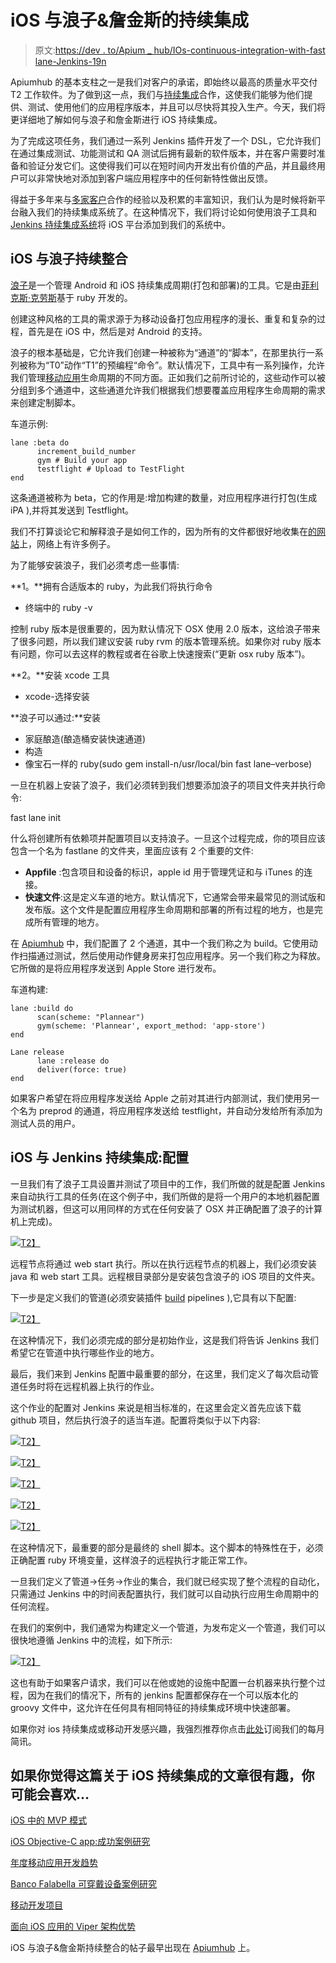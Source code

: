 # iOS 与浪子&詹金斯的持续集成

> 原文:[https://dev . to/Apium _ hub/IOs-continuous-integration-with-fast lane-Jenkins-19n](https://dev.to/apium_hub/ios-continuous-integration-with-fastlane--jenkins-19n)

Apiumhub 的基本支柱之一是我们对客户的承诺，即始终以最高的质量水平交付 T2 工作软件。为了做到这一点，我们与[持续集成](https://apiumhub.com/tech-blog-barcelona/benefits-of-continuous-integration/)合作，这使我们能够为他们提供、测试、使用他们的应用程序版本，并且可以尽快将其投入生产。今天，我们将更详细地了解如何与浪子和詹金斯进行 iOS 持续集成。

为了完成这项任务，我们通过一系列 Jenkins 插件开发了一个 DSL，它允许我们在通过集成测试、功能测试和 QA 测试后拥有最新的软件版本，并在客户需要时准备和验证分发它们。这使得我们可以在短时间内开发出有价值的产品，并且最终用户可以非常快地对添加到客户端应用程序中的任何新特性做出反馈。

得益于多年来与[多家客户](/software-projects-barcelona/)合作的经验以及积累的丰富知识，我们认为是时候将新平台融入我们的持续集成系统了。在这种情况下，我们将讨论如何使用浪子工具和 [Jenkins 持续集成系统](https://dev.to/apium_hub/advantages-of-jenkins-12)将 iOS 平台添加到我们的系统中。

## [](#ios-continuous-integration-with-fastlane)iOS 与浪子持续整合

[浪子](https://docs.fastlane.tools/)是一个管理 Android 和 iOS 持续集成周期(打包和部署)的工具。它是由[菲利克斯·克劳斯](https://krausefx.com/about/)基于 ruby 开发的。

创建这种风格的工具的需求源于为移动设备打包应用程序的漫长、重复和复杂的过程，首先是在 iOS 中，然后是对 Android 的支持。

浪子的根本基础是，它允许我们创建一种被称为“通道”的“脚本”，在那里执行一系列被称为“T0”动作“T1”的预编程“命令”。默认情况下，工具中有一系列操作，允许我们管理[移动应用](https://apiumhub.com/mobile-app-development-barcelona/)生命周期的不同方面。正如我们之前所讨论的，这些动作可以被分组到多个通道中，这些通道允许我们根据我们想要覆盖应用程序生命周期的需求来创建定制脚本。

车道示例:

```
lane :beta do
      increment_build_number
      gym # Build your app
      testflight # Upload to TestFlight
end 
```

这条通道被称为 beta，它的作用是:增加构建的数量，对应用程序进行打包(生成 iPA ),并将其发送到 Testflight。

我们不打算谈论它和解释浪子是如何工作的，因为所有的文件都很好地收集在[的网站](https://docs.fastlane.tools/)上，网络上有许多例子。

为了能够安装浪子，我们必须考虑一些事情:

**1。**拥有合适版本的 ruby，为此我们将执行命令

*   终端中的 ruby -v

控制 ruby 版本是很重要的，因为默认情况下 OSX 使用 2.0 版本，这给浪子带来了很多问题，所以我们建议安装 ruby rvm 的版本管理系统。如果你对 ruby 版本有问题，你可以去这样的教程或者在谷歌上快速搜索(“更新 osx ruby 版本”)。

**2。**安装 xcode 工具

*   xcode-选择安装

**浪子可以通过:**安装

*   家庭酿造(酿造桶安装快速通道)
*   构造
*   像宝石一样的 ruby(sudo gem install-n/usr/local/bin fast lane–verbose)

一旦在机器上安装了浪子，我们必须转到我们想要添加浪子的项目文件夹并执行命令:

fast lane init

什么将创建所有依赖项并配置项目以支持浪子。一旦这个过程完成，你的项目应该包含一个名为 fastlane 的文件夹，里面应该有 2 个重要的文件:

*   **Appfile** :包含项目和设备的标识，apple id 用于管理凭证和与 iTunes 的连接。
*   **快速文件**:这是定义车道的地方。默认情况下，它通常会带来最常见的测试版和发布版。这个文件是配置应用程序生命周期和部署的所有过程的地方，也是完成所有管理的地方。

在 [Apiumhub](/) 中，我们配置了 2 个通道，其中一个我们称之为 build。它使用动作扫描通过测试，然后使用动作健身房来打包应用程序。另一个我们称之为释放。它所做的是将应用程序发送到 Apple Store 进行发布。

车道构建:

```
lane :build do
      scan(scheme: "Plannear")
      gym(scheme: 'Plannear', export_method: 'app-store')
end

Lane release
      lane :release do
      deliver(force: true)
end 
```

如果客户希望在将应用程序发送给 Apple 之前对其进行内部测试，我们使用另一个名为 preprod 的通道，将应用程序发送给 testflight，并自动分发给所有添加为测试人员的用户。

## [](#ios-continuous-integration-with-jenkins-configuration)iOS 与 Jenkins 持续集成:配置

一旦我们有了浪子工具设置并测试了项目中的工作，我们所做的就是配置 Jenkins 来自动执行工具的任务(在这个例子中，我们所做的是将一个用户的本地机器配置为测试机器，但这可以用同样的方式在任何安装了 OSX 并正确配置了浪子的计算机上完成)。

[![](../Images/441a5aa954df72d6fac7672d696914f6.png)T2】](https://apiumhub.com/wp-content/uploads/2017/11/Screen-Shot-2017-11-23-at-12.08.56.png)

远程节点将通过 web start 执行。所以在执行远程节点的机器上，我们必须安装 java 和 web start 工具。远程根目录部分是安装包含浪子的 iOS 项目的文件夹。

下一步是定义我们的管道(必须安装插件 [build](https://plugins.jenkins.io/build-pipeline-plugin) pipelines ),它具有以下配置:

[![](../Images/e21b258e7e55e4574638be967c0dfee8.png)T2】](https://apiumhub.com/wp-content/uploads/2017/11/Screen-Shot-2017-11-23-at-12.10.59.png)

在这种情况下，我们必须完成的部分是初始作业，这是我们将告诉 Jenkins 我们希望它在管道中执行哪些作业的地方。

最后，我们来到 Jenkins 配置中最重要的部分，在这里，我们定义了每次启动管道任务时将在远程机器上执行的作业。

这个作业的配置对 Jenkins 来说是相当标准的，在这里会定义首先应该下载 github 项目，然后执行浪子的适当车道。配置将类似于以下内容:

[![](../Images/25e79902de51ad37f0d9956b0608164b.png)T2】](https://apiumhub.com/wp-content/uploads/2017/11/Screen-Shot-2017-11-23-at-12.12.46.png)

[![](../Images/3596b1c754e1c93499fcb41727283c93.png)T2】](https://apiumhub.com/wp-content/uploads/2017/11/Screen-Shot-2017-11-23-at-12.21.21.png)

[![](../Images/51acc9160a5223881dc093fc7b9b1750.png)T2】](https://apiumhub.com/wp-content/uploads/2017/11/Screen-Shot-2017-11-23-at-12.23.23.png)

[![](../Images/556f23a642d0de0eb8de2c52857e8269.png)T2】](https://apiumhub.com/wp-content/uploads/2017/11/Screen-Shot-2017-11-23-at-12.24.38.png)

[![](../Images/9e5fada18b5d29f87d6e890f27852073.png)T2】](https://apiumhub.com/wp-content/uploads/2017/11/Screen-Shot-2017-11-23-at-12.25.32.png)

在这种情况下，最重要的部分是最终的 shell 脚本。这个脚本的特殊性在于，必须正确配置 ruby 环境变量，这样浪子的远程执行才能正常工作。

一旦我们定义了管道→任务→作业的集合，我们就已经实现了整个流程的自动化，只需通过 Jenkins 中的时间表配置执行，我们就可以自动执行应用生命周期中的任何流程。

在我们的案例中，我们通常为构建定义一个管道，为发布定义一个管道，我们可以很快地遵循 Jenkins 中的流程，如下所示:

[![](../Images/dae979befeef8bd252dd7698e9f190f4.png)T2】](https://apiumhub.com/wp-content/uploads/2017/11/Screen-Shot-2017-11-23-at-12.26.15.png)

这也有助于如果客户请求，我们可以在他或她的设施中配置一台机器来执行整个过程，因为在我们的情况下，所有的 jenkins 配置都保存在一个可以版本化的 groovy 文件中，这允许在任何具有相同特征的持续集成环境中快速部署。

如果你对 ios 持续集成或移动开发感兴趣，我强烈推荐你点击[此处](http://eepurl.com/cC96MY)订阅我们的每月简讯。

## [](#if-you-found-this-article-about%C2%A0ios-continuous-integration-interesting-you-might-like)如果你觉得这篇关于 iOS 持续集成的文章很有趣，你可能会喜欢…

[iOS 中的 MVP 模式](https://dev.to/apium_hub/mvp-pattern-in-ios-98f)

[iOS Objective-C app:成功案例研究](https://dev.to/apium_hub/protected-ios-objective-c-app-cornerjob-successfull-case-study-89e)

[年度移动应用开发趋势](https://dev.to/apium_hub/mobile-app-development-trends-of-the-year)

[Banco Falabella 可穿戴设备案例研究](https://apiumhub.com/tech-blog-barcelona/banco-falabella-wearable-ios-android/)

[移动开发项目](https://apiumhub.com/software-projects-barcelona/)

[面向 iOS 应用的 Viper 架构优势](https://apiumhub.com/tech-blog-barcelona/viper-architecture/)

iOS 与浪子&詹金斯持续整合的帖子最早出现在 [Apiumhub](https://apiumhub.com) 上。